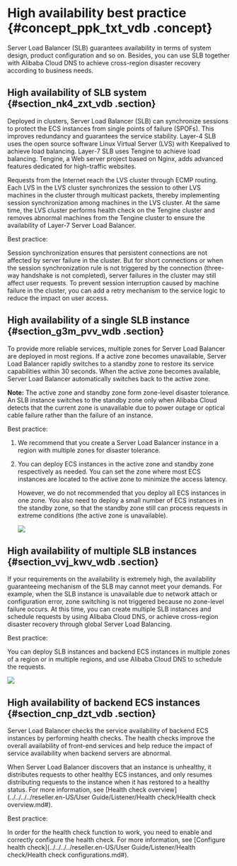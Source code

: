 # High availability best practice {#concept_ppk_txt_vdb .concept}

Server Load Balancer \(SLB\) guarantees availability in terms of system design, product configuration and so on. Besides, you can use SLB together with Alibaba Cloud DNS to achieve cross-region disaster recovery according to business needs.

## High availability of SLB system {#section_nk4_zxt_vdb .section}

Deployed in clusters, Server Load Balancer \(SLB\) can synchronize sessions to protect the ECS instances from single points of failure \(SPOFs\). This improves redundancy and guarantees the service stability. Layer-4 SLB uses the open source software Linux Virtual Server \(LVS\) with Keepalived to achieve load balancing. Layer-7 SLB uses Tengine to achieve load balancing. Tengine, a Web server project based on Nginx, adds advanced features dedicated for high-traffic websites.

Requests from the Internet reach the LVS cluster through ECMP routing. Each LVS in the LVS cluster synchronizes the session to other LVS machines in the cluster through multicast packets, thereby implementing session synchronization among machines in the LVS cluster. At the same time, the LVS cluster performs health check on the Tengine cluster and removes abnormal machines from the Tengine cluster to ensure the availability of Layer-7 Server Load Balancer.

Best practice:

Session synchronization ensures that persistent connections are not affected by server failure in the cluster. But for short connections or when the session synchronization rule is not triggered by the connection \(three-way handshake is not completed\), server failures in the cluster may still affect user requests. To prevent session interruption caused by machine failure in the cluster, you can add a retry mechanism to the service logic to reduce the impact on user access.

## High availability of a single SLB instance {#section_g3m_pvv_wdb .section}

To provide more reliable services, multiple zones for Server Load Balancer are deployed in most regions. If a active zone becomes unavailable, Server Load Balancer rapidly switches to a standby zone to restore its service capabilities within 30 seconds. When the active zone becomes available, Server Load Balancer automatically switches back to the active zone.

**Note:** The active zone and standby zone form zone-level disaster tolerance. An SLB instance switches to the standby zone only when Alibaba Cloud detects that the current zone is unavailable due to power outage or optical cable failure rather than the failure of an instance.

Best practice:

1.  We recommend that you create a Server Load Balancer instance in a region with multiple zones for disaster tolerance.
2.  You can deploy ECS instances in the active zone and standby zone respectively as needed. You can set the zone where most ECS instances are located to the active zone to minimize the access latency.

    However, we do not recommended that you deploy all ECS instances in one zone. You also need to deploy a small number of ECS instances in the standby zone, so that the standby zone still can process requests in extreme conditions \(the active zone is unavailable\).

    ![](http://static-aliyun-doc.oss-cn-hangzhou.aliyuncs.com/assets/img/4169/15382793133122_en-US.png)


## High availability of multiple SLB instances {#section_vvj_kwv_wdb .section}

If your requirements on the availability is extremely high, the availability guaranteeing mechanism of the SLB may cannot meet your demands. For example, when the SLB instance is unavailable due to network attach or configuration error, zone switching is not triggered because no zone-level failure occurs. At this time, you can create multiple SLB instances and schedule requests by using Alibaba Cloud DNS, or achieve cross-region disaster recovery through global Server Load Balancing.

Best practice:

You can deploy SLB instances and backend ECS instances in multiple zones of a region or in multiple regions, and use Alibaba Cloud DNS to schedule the requests.

![](http://static-aliyun-doc.oss-cn-hangzhou.aliyuncs.com/assets/img/4169/15382793133121_en-US.png)

## High availability of backend ECS instances {#section_cnp_dzt_vdb .section}

Server Load Balancer checks the service availability of backend ECS instances by performing health checks. The health checks improve the overall availability of front-end services and help reduce the impact of service availability when backend servers are abnormal.

When Server Load Balancer discovers that an instance is unhealthy, it distributes requests to other healthy ECS instances, and only resumes distributing requests to the instance when it has restored to a healthy status. For more information, see [Health check overview](../../../../reseller.en-US/User Guide/Listener/Health check/Health check overview.md#).

Best practice:

In order for the health check function to work, you need to enable and correctly configure the health check. For more information, see [Configure health check](../../../../reseller.en-US/User Guide/Listener/Health check/Health check configurations.md#).

